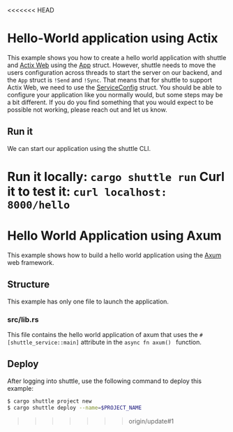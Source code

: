 <<<<<<< HEAD
# Hello-World application using Actix
This example shows you how to create a hello world application with shuttle and [Actix Web](https://docs.rs/actix-web/latest/actix_web/index.html) using the [App](https://docs.rs/actix-web/latest/actix_web/struct.App.html) struct. However, shuttle needs to move the users configuration across threads to start the server on our backend, and the `App` struct is `!Send` and `!Sync`.
That means that for shuttle to support Actix Web, we need to use the [ServiceConfig](https://docs.rs/actix-web/latest/actix_web/web/struct.ServiceConfig.html) struct. You should be able to configure your application like you normally would, but some steps may be a bit different. If you do you find something that you would expect to be possible not working, please reach out and let us know.

## Run it
We can start our application using the shuttle CLI.

Run it locally: `cargo shuttle run`
Curl it to test it: `curl localhost: 8000/hello`
=======
# Hello World Application using Axum
This example shows how to build a hello world application using the [Axum](https://docs.rs/axum/latest/axum/) web framework.


## Structure
This example has only one file to launch the application.

### src/lib.rs
This file contains the hello world application of axum that uses the `#[shuttle_service::main]` attribute in the `async fn axum() ` function.


## Deploy

After logging into shuttle, use the following command to deploy this example:

```sh
$ cargo shuttle project new
$ cargo shuttle deploy --name=$PROJECT_NAME
```
>>>>>>> origin/update#1



